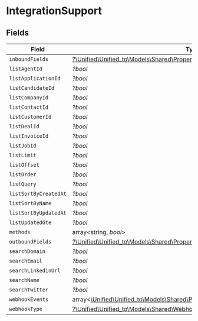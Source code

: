 # IntegrationSupport


## Fields

| Field                                                                                                                                              | Type                                                                                                                                               | Required                                                                                                                                           | Description                                                                                                                                        |
| -------------------------------------------------------------------------------------------------------------------------------------------------- | -------------------------------------------------------------------------------------------------------------------------------------------------- | -------------------------------------------------------------------------------------------------------------------------------------------------- | -------------------------------------------------------------------------------------------------------------------------------------------------- |
| `inboundFields`                                                                                                                                    | [?\Unified\Unified_to\Models\Shared\PropertyIntegrationSupportInboundFields](../../models/shared/PropertyIntegrationSupportInboundFields.md)       | :heavy_minus_sign:                                                                                                                                 | N/A                                                                                                                                                |
| `listAgentId`                                                                                                                                      | *?bool*                                                                                                                                            | :heavy_minus_sign:                                                                                                                                 | N/A                                                                                                                                                |
| `listApplicationId`                                                                                                                                | *?bool*                                                                                                                                            | :heavy_minus_sign:                                                                                                                                 | N/A                                                                                                                                                |
| `listCandidateId`                                                                                                                                  | *?bool*                                                                                                                                            | :heavy_minus_sign:                                                                                                                                 | N/A                                                                                                                                                |
| `listCompanyId`                                                                                                                                    | *?bool*                                                                                                                                            | :heavy_minus_sign:                                                                                                                                 | N/A                                                                                                                                                |
| `listContactId`                                                                                                                                    | *?bool*                                                                                                                                            | :heavy_minus_sign:                                                                                                                                 | N/A                                                                                                                                                |
| `listCustomerId`                                                                                                                                   | *?bool*                                                                                                                                            | :heavy_minus_sign:                                                                                                                                 | N/A                                                                                                                                                |
| `listDealId`                                                                                                                                       | *?bool*                                                                                                                                            | :heavy_minus_sign:                                                                                                                                 | N/A                                                                                                                                                |
| `listInvoiceId`                                                                                                                                    | *?bool*                                                                                                                                            | :heavy_minus_sign:                                                                                                                                 | N/A                                                                                                                                                |
| `listJobId`                                                                                                                                        | *?bool*                                                                                                                                            | :heavy_minus_sign:                                                                                                                                 | N/A                                                                                                                                                |
| `listLimit`                                                                                                                                        | *?bool*                                                                                                                                            | :heavy_minus_sign:                                                                                                                                 | N/A                                                                                                                                                |
| `listOffset`                                                                                                                                       | *?bool*                                                                                                                                            | :heavy_minus_sign:                                                                                                                                 | N/A                                                                                                                                                |
| `listOrder`                                                                                                                                        | *?bool*                                                                                                                                            | :heavy_minus_sign:                                                                                                                                 | N/A                                                                                                                                                |
| `listQuery`                                                                                                                                        | *?bool*                                                                                                                                            | :heavy_minus_sign:                                                                                                                                 | N/A                                                                                                                                                |
| `listSortByCreatedAt`                                                                                                                              | *?bool*                                                                                                                                            | :heavy_minus_sign:                                                                                                                                 | N/A                                                                                                                                                |
| `listSortByName`                                                                                                                                   | *?bool*                                                                                                                                            | :heavy_minus_sign:                                                                                                                                 | N/A                                                                                                                                                |
| `listSortByUpdatedAt`                                                                                                                              | *?bool*                                                                                                                                            | :heavy_minus_sign:                                                                                                                                 | N/A                                                                                                                                                |
| `listUpdatedGte`                                                                                                                                   | *?bool*                                                                                                                                            | :heavy_minus_sign:                                                                                                                                 | N/A                                                                                                                                                |
| `methods`                                                                                                                                          | array<string, *bool*>                                                                                                                              | :heavy_minus_sign:                                                                                                                                 | N/A                                                                                                                                                |
| `outboundFields`                                                                                                                                   | [?\Unified\Unified_to\Models\Shared\PropertyIntegrationSupportOutboundFields](../../models/shared/PropertyIntegrationSupportOutboundFields.md)     | :heavy_minus_sign:                                                                                                                                 | N/A                                                                                                                                                |
| `searchDomain`                                                                                                                                     | *?bool*                                                                                                                                            | :heavy_minus_sign:                                                                                                                                 | N/A                                                                                                                                                |
| `searchEmail`                                                                                                                                      | *?bool*                                                                                                                                            | :heavy_minus_sign:                                                                                                                                 | N/A                                                                                                                                                |
| `searchLinkedinUrl`                                                                                                                                | *?bool*                                                                                                                                            | :heavy_minus_sign:                                                                                                                                 | N/A                                                                                                                                                |
| `searchName`                                                                                                                                       | *?bool*                                                                                                                                            | :heavy_minus_sign:                                                                                                                                 | N/A                                                                                                                                                |
| `searchTwitter`                                                                                                                                    | *?bool*                                                                                                                                            | :heavy_minus_sign:                                                                                                                                 | N/A                                                                                                                                                |
| `webhookEvents`                                                                                                                                    | array<[\Unified\Unified_to\Models\Shared\PropertyIntegrationSupportWebhookEvents](../../models/shared/PropertyIntegrationSupportWebhookEvents.md)> | :heavy_minus_sign:                                                                                                                                 | N/A                                                                                                                                                |
| `webhookType`                                                                                                                                      | [?\Unified\Unified_to\Models\Shared\WebhookType](../../models/shared/WebhookType.md)                                                               | :heavy_minus_sign:                                                                                                                                 | N/A                                                                                                                                                |